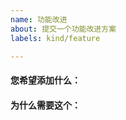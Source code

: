 ```yaml
---
name: 功能改进
about: 提交一个功能改进方案
labels: kind/feature

---
```


<!-- 请使用此模板提交能的功能改进方案 -->

#### 您希望添加什么：

#### 为什么需要这个：
